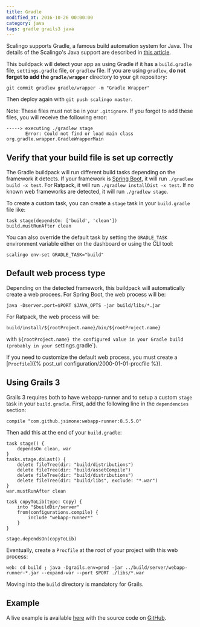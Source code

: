 ```yaml
---
title: Gradle
modified_at: 2016-10-26 00:00:00
category: java
tags: gradle grails3 java
---
```


Scalingo supports Gradle, a famous build automation system for Java. The details of the Scalingo's Java support are described in [this article](http://doc.scalingo.com/languages/java/).

This buildpack will detect your app as using Gradle if it has a `build.gradle` file, `settings.gradle` file, or `gradlew` file. If you are using `gradlew`, **do not forget to add the `gradle/wrapper`** directory to your git repository:

```
git commit gradlew gradle/wrapper -m "Gradle Wrapper"
```

Then deploy again with `git push scalingo master`. 

Note: These files must not be in your `.gitignore`. If you forgot to add these files, you will receive the following error:

```
-----> executing ./gradlew stage
       Error: Could not find or load main class org.gradle.wrapper.GradleWrapperMain
```

## Verify that your build file is set up correctly

The Gradle buildpack will run different build tasks depending on the framework it detects. If your framework is [Spring Boot](http://doc.scalingo.com/languages/java/spring-boot.html), it will run `./gradlew build -x test`. For Ratpack, it will run `./gradlew installDist -x test`. If no known web frameworks are detected, it will run `./gradlew stage`.

To create a custom task, you can create a `stage` task in your `build.gradle` file like:

```
task stage(dependsOn: ['build', 'clean'])
build.mustRunAfter clean
```

You can also override the default task by setting the `GRADLE_TASK` environment variable either on the dashboard or using the CLI tool:

```
scalingo env-set GRADLE_TASK="build"
```

## Default web process type

Depending on the detected framework, this buildpack will automatically create a web procees. For Spring Boot, the web process will be:

```
java -Dserver.port=$PORT $JAVA_OPTS -jar build/libs/*.jar
```

For Ratpack, the web process will be:

```
build/install/${rootProject.name}/bin/${rootProject.name}
```

with `${rootProject.name} the configured value in your Gradle build (probably in your `settings.gradle`).

If you need to customize the default web process, you must create a [`Procfile`]({% post_url configuration/2000-01-01-procfile %}).

## Using Grails 3

Grails 3 requires both to have webapp-runner and to setup a custom `stage` task in your `build.gradle`. First, add the following line in the `dependencies` section:

```
compile "com.github.jsimone:webapp-runner:8.5.5.0"
```

Then add this at the end of your `build.gradle`:

```
task stage() {
    dependsOn clean, war
}
tasks.stage.doLast() {
    delete fileTree(dir: "build/distributions")
    delete fileTree(dir: "build/assetCompile")
    delete fileTree(dir: "build/distributions")
    delete fileTree(dir: "build/libs", exclude: "*.war")
}
war.mustRunAfter clean

task copyToLib(type: Copy) {
    into "$buildDir/server"
    from(configurations.compile) {
        include "webapp-runner*"
    }
}

stage.dependsOn(copyToLib)
```

Eventually, create a `Procfile` at the root of your project with this web process:

```
web: cd build ; java -Dgrails.env=prod -jar ../build/server/webapp-runner-*.jar --expand-war --port $PORT ./libs/*.war
```

Moving into the `build` directory is mandatory for Grails.


## Example

A live example is available [here](https://sample-java-grails3.scalingo.io) with the source code on [GitHub](https://github.com/Scalingo/sample-java-grails3).
